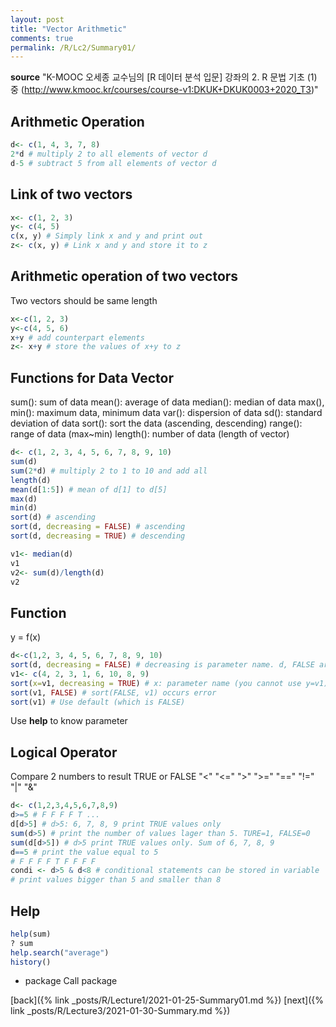```yaml
---
layout: post
title: "Vector Arithmetic"
comments: true
permalink: /R/Lc2/Summary01/
---
```

**source**
"K-MOOC 오세종 교수님의 [R 데이터 분석 입문] 강좌의 2. R 문법 기초 (1) 중 (http://www.kmooc.kr/courses/course-v1:DKUK+DKUK0003+2020_T3)"


## Arithmetic Operation

```r
d<- c(1, 4, 3, 7, 8)
2*d # multiply 2 to all elements of vector d
d-5 # subtract 5 from all elements of vector d
```

## Link of two vectors

```r
x<- c(1, 2, 3)
y<- c(4, 5)
c(x, y) # Simply link x and y and print out
z<- c(x, y) # Link x and y and store it to z
```

## Arithmetic operation of two vectors
Two vectors should be same length

```r
x<-c(1, 2, 3)
y<-c(4, 5, 6)
x+y # add counterpart elements
z<- x+y # store the values of x+y to z
```

## Functions for Data Vector
sum(): sum of data
mean(): average of data
median(): median of data
max(), min(): maximum data, minimum data
var(): dispersion of data
sd(): standard deviation of data
sort(): sort the data (ascending, descending)
range(): range of data (max~min)
length(): number of data (length of vector)

```r
d<- c(1, 2, 3, 4, 5, 6, 7, 8, 9, 10)
sum(d)
sum(2*d) # multiply 2 to 1 to 10 and add all
length(d)
mean(d[1:5]) # mean of d[1] to d[5]
max(d)
min(d)
sort(d) # ascending
sort(d, decreasing = FALSE) # ascending
sort(d, decreasing = TRUE) # descending

v1<- median(d)
v1
v2<- sum(d)/length(d)
v2
```

## Function
y = f(x)

```r
d<-c(1,2, 3, 4, 5, 6, 7, 8, 9, 10)
sort(d, decreasing = FALSE) # decreasing is parameter name. d, FALSE are parameter values. parameters are divided by comma (,)
v1<- c(4, 2, 3, 1, 6, 10, 8, 9)
sort(x=v1, decreasing = TRUE) # x: parameter name (you cannot use y=v1). decreasing: 2nd parameter name (non-increasing, increasing = TRUE is wrong). Parameter names are given
sort(v1, FALSE) # sort(FALSE, v1) occurs error
sort(v1) # Use default (which is FALSE)
```
Use **help** to know parameter

## Logical Operator
Compare 2 numbers to result TRUE or FALSE
"<" "<=" ">" ">=" "==" "!=" "|" "&"

```r
d<- c(1,2,3,4,5,6,7,8,9)
d>=5 # F F F F T ...
d[d>5] # d>5: 6, 7, 8, 9 print TRUE values only  
sum(d>5) # print the number of values lager than 5. TURE=1, FALSE=0
sum(d[d>5]) # d>5 print TRUE values only. Sum of 6, 7, 8, 9
d==5 # print the value equal to 5
# F F F F T F F F F
condi <- d>5 & d<8 # conditional statements can be stored in variable
# print values bigger than 5 and smaller than 8
```

## Help

```r 
help(sum)
? sum
help.search("average")
history()
```
* package
Call package

[back]({% link _posts/R/Lecture1/2021-01-25-Summary01.md %})
[next]({% link _posts/R/Lecture3/2021-01-30-Summary.md %})
